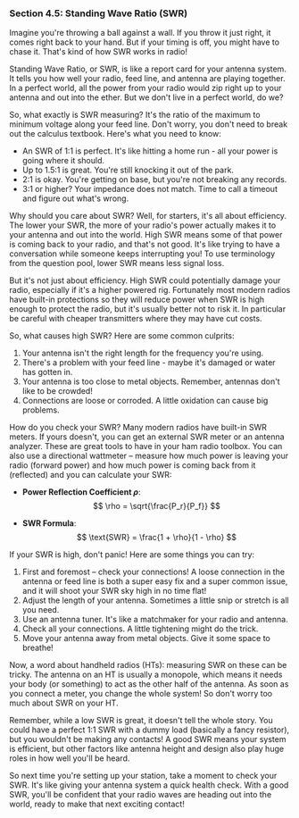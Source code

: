 
### Section 4.5: Standing Wave Ratio (SWR)

Imagine you're throwing a ball against a wall. If you throw it just right, it comes right back to your hand. But if your timing is off, you might have to chase it. That's kind of how SWR works in radio!

Standing Wave Ratio, or SWR, is like a report card for your antenna system. It tells you how well your radio, feed line, and antenna are playing together. In a perfect world, all the power from your radio would zip right up to your antenna and out into the ether. But we don't live in a perfect world, do we?

So, what exactly is SWR measuring? It's the ratio of the maximum to minimum voltage along your feed line. Don't worry, you don't need to break out the calculus textbook. Here's what you need to know:

- An SWR of 1:1 is perfect. It's like hitting a home run - all your power is going where it should.
- Up to 1.5:1 is great. You're still knocking it out of the park.
- 2:1 is okay. You're getting on base, but you're not breaking any records.
- 3:1 or higher? Your impedance does not match. Time to call a timeout and figure out what's wrong.

Why should you care about SWR? Well, for starters, it's all about efficiency. The lower your SWR, the more of your radio's power actually makes it to your antenna and out into the world. High SWR means some of that power is coming back to your radio, and that's not good. It's like trying to have a conversation while someone keeps interrupting you! To use terminology from the question pool, lower SWR means less signal loss.

But it's not just about efficiency. High SWR could potentially damage your radio, especially if it's a higher powered rig. Fortunately most modern radios have built-in protections so they will reduce power when SWR is high enough to protect the radio, but it's usually better not to risk it. In particular be careful with cheaper transmitters where they may have cut costs.

So, what causes high SWR? Here are some common culprits:

1. Your antenna isn't the right length for the frequency you're using.
2. There's a problem with your feed line - maybe it's damaged or water has gotten in.
3. Your antenna is too close to metal objects. Remember, antennas don't like to be crowded!
4. Connections are loose or corroded. A little oxidation can cause big problems.

How do you check your SWR? Many modern radios have built-in SWR meters. If yours doesn't, you can get an external SWR meter or an antenna analyzer. These are great tools to have in your ham radio toolbox. You can also use a directional wattmeter – measure how much power is leaving your radio (forward power) and how much power is coming back from it (reflected) and you can calculate your SWR:

* **Power Reflection Coefficient $\rho$**:
   $$
   \rho = \sqrt{\frac{P_r}{P_f}}
   $$

* **SWR Formula**:
   $$
   \text{SWR} = \frac{1 + \rho}{1 - \rho}
   $$

If your SWR is high, don't panic! Here are some things you can try:

1. First and foremost – check your connections! A loose connection in the antenna or feed line is both a super easy fix and a super common issue, and it will shoot your SWR sky high in no time flat!
2. Adjust the length of your antenna. Sometimes a little snip or stretch is all you need.
3. Use an antenna tuner. It's like a matchmaker for your radio and antenna.
4. Check all your connections. A little tightening might do the trick.
5. Move your antenna away from metal objects. Give it some space to breathe!

Now, a word about handheld radios (HTs): measuring SWR on these can be tricky. The antenna on an HT is usually a monopole, which means it needs your body (or something) to act as the other half of the antenna. As soon as you connect a meter, you change the whole system! So don't worry too much about SWR on your HT.

Remember, while a low SWR is great, it doesn't tell the whole story. You could have a perfect 1:1 SWR with a dummy load (basically a fancy resistor), but you wouldn't be making any contacts! A good SWR means your system is efficient, but other factors like antenna height and design also play huge roles in how well you'll be heard.

So next time you're setting up your station, take a moment to check your SWR. It's like giving your antenna system a quick health check. With a good SWR, you'll be confident that your radio waves are heading out into the world, ready to make that next exciting contact!
